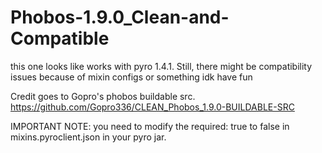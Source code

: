 # Phobos-1.9.0_Clean-and-Compatible
this one looks like works with pyro 1.4.1. Still, there might be compatibility issues because of mixin configs or something idk have fun

Credit goes to Gopro's phobos buildable src. 
https://github.com/Gopro336/CLEAN_Phobos_1.9.0-BUILDABLE-SRC

IMPORTANT NOTE:
you need to modify the required: true to false in mixins.pyroclient.json in your pyro jar. 
